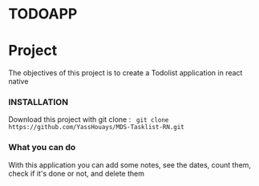 
# TODOAPP
# Project 
The objectives of this project is to create a Todolist application in react native

### INSTALLATION
Download this project with git clone : ``` git clone https://github.com/YassHouays/MDS-Tasklist-RN.git``` </Br>


### What you can do 

With this application you can add some notes, see the dates, count them, check if it's done or not, and delete them
